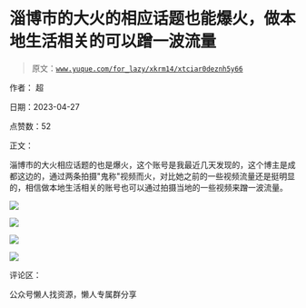 # 淄博市的大火的相应话题也能爆火，做本地生活相关的可以蹭一波流量

> 原文：[`www.yuque.com/for_lazy/xkrm14/xtciar0deznh5y66`](https://www.yuque.com/for_lazy/xkrm14/xtciar0deznh5y66)

作者： 超

日期：2023-04-27

点赞数：52

正文：

淄博市的大火相应话题的也是爆火，这个账号是我最近几天发现的，这个博主是成都这边的，通过两条拍摄"鬼称"视频而火，对比她之前的一些视频流量还是挺明显的，相信做本地生活相关的账号也可以通过拍摄当地的一些视频来蹭一波流量。

![](img/74356e1e1aa5d79e2b660d80d45ad5e1.png)

![](img/625772d81ef28a1afe96e6c481152aa0.png)

![](img/3181627a143f07701ff7ec8ce764c8d5.png)

![](img/d85c92469e0663c19df8c926f1ac28d0.png)

评论区：

公众号懒人找资源，懒人专属群分享

